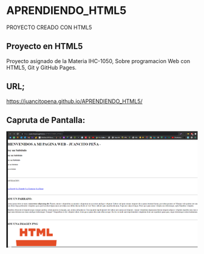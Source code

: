 # APRENDIENDO_HTML5
PROYECTO CREADO CON HTML5

## Proyecto en HTML5 
Proyecto asignado de la Materia IHC-1050, Sobre programacion Web con HTML5, Git y GitHub Pages.

## URL; 
https://juancitopena.github.io/APRENDIENDO_HTML5/

## Capruta de Pantalla:

![](img/fondo.png)
